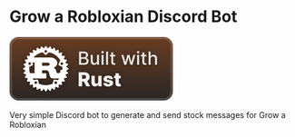 # Grow a Robloxian Discord Bot

![Built with Rust](https://raw.githubusercontent.com/PenPow/Badges/refs/heads/main/src/assets/built-with/rust/cozy.svg)

Very simple Discord bot to generate and send stock messages for Grow a Robloxian
